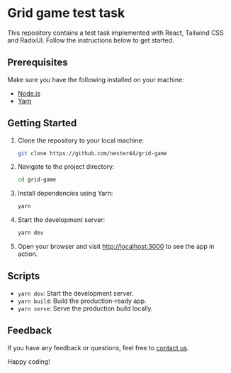 # Grid game test task

This repository contains a test task implemented with React, Tailwind CSS and RadixUI. Follow the instructions below to get started.

## Prerequisites
Make sure you have the following installed on your machine:
- [Node.js](https://nodejs.org/)
- [Yarn](https://yarnpkg.com/)

## Getting Started
1. Clone the repository to your local machine:
   ```bash
   git clone https://github.com/nester44/grid-game
   ```

2. Navigate to the project directory:
   ```bash
   cd grid-game
   ```

3. Install dependencies using Yarn:
   ```bash
   yarn
   ```

4. Start the development server:
   ```bash
   yarn dev
   ```

5. Open your browser and visit [http://localhost:3000](http://localhost:3000) to see the app in action.

## Scripts
- `yarn dev`: Start the development server.
- `yarn build`: Build the production-ready app.
- `yarn serve`: Serve the production build locally.

## Feedback
If you have any feedback or questions, feel free to [contact us](mailto:your.email@example.com).

Happy coding!
